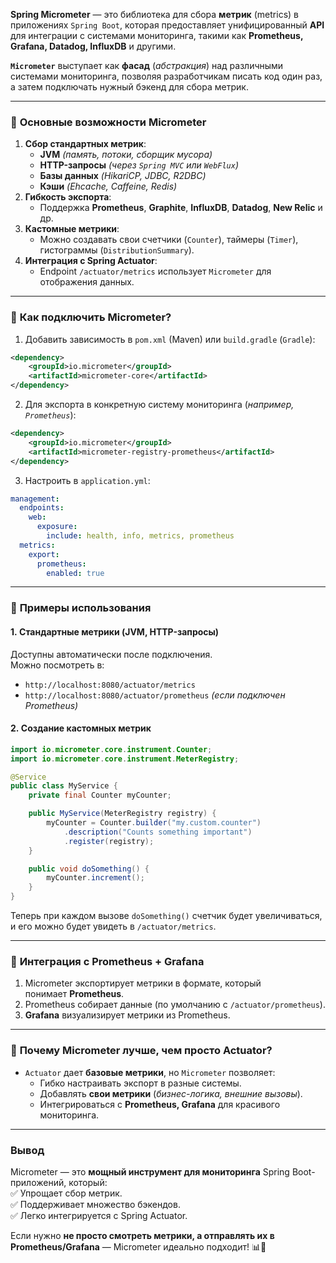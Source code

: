 **Spring Micrometer** — это библиотека для сбора **метрик** (metrics) в приложениях `Spring Boot`, которая предоставляет унифицированный **API** для интеграции с системами мониторинга, такими как **Prometheus, Grafana, Datadog, InfluxDB** и другими.

**`Micrometer`** выступает как **фасад** (*абстракция*) над различными системами мониторинга, позволяя разработчикам писать код один раз, а затем подключать нужный бэкенд для сбора метрик.

---
### 🔹 **Основные возможности Micrometer**
1. **Сбор стандартных метрик**:    
    - **JVM** *(память, потоки, сборщик мусора)*        
    - **HTTP-запросы** *(через `Spring MVC` или `WebFlux`)*        
    - **Базы данных** *(HikariCP, JDBC, R2DBC)*        
    - **Кэши** *(Ehcache, Caffeine, Redis)*    
2. **Гибкость экспорта**:    
    - Поддержка **Prometheus**, **Graphite**, **InfluxDB**, **Datadog**, **New Relic** и др.    
3. **Кастомные метрики**:    
    - Можно создавать свои счетчики (`Counter`), таймеры (`Timer`), гистограммы (`DistributionSummary`).    
4. **Интеграция с Spring Actuator**:    
    - Endpoint `/actuator/metrics` использует `Micrometer` для отображения данных.    

---
### 🔹 **Как подключить Micrometer?**
1. Добавить зависимость в `pom.xml` (Maven) или `build.gradle` (`Gradle`):
```xml
<dependency>
    <groupId>io.micrometer</groupId>
    <artifactId>micrometer-core</artifactId>
</dependency>
```

2. Для экспорта в конкретную систему мониторинга (*например, `Prometheus`*):
```xml
<dependency>
    <groupId>io.micrometer</groupId>
    <artifactId>micrometer-registry-prometheus</artifactId>
</dependency>
```

3. Настроить в `application.yml`:
```yaml
management:
  endpoints:
    web:
      exposure:
        include: health, info, metrics, prometheus
  metrics:
    export:
      prometheus:
        enabled: true
```

---
### 🔹 **Примеры использования**

#### 1. **Стандартные метрики (JVM, HTTP-запросы)**
Доступны автоматически после подключения.  
Можно посмотреть в:
- `http://localhost:8080/actuator/metrics`    
- `http://localhost:8080/actuator/prometheus` *(если подключен Prometheus)*    

#### 2. **Создание кастомных метрик**
```java
import io.micrometer.core.instrument.Counter;
import io.micrometer.core.instrument.MeterRegistry;

@Service
public class MyService {
    private final Counter myCounter;

    public MyService(MeterRegistry registry) {
        myCounter = Counter.builder("my.custom.counter")
            .description("Counts something important")
            .register(registry);
    }

    public void doSomething() {
        myCounter.increment();
    }
}
```

Теперь при каждом вызове `doSomething()` счетчик будет увеличиваться, и его можно будет увидеть в `/actuator/metrics`.

---
### 🔹 **Интеграция с Prometheus + Grafana**
1. Micrometer экспортирует метрики в формате, который понимает **Prometheus**.    
2. Prometheus собирает данные (по умолчанию с `/actuator/prometheus`).    
3. **Grafana** визуализирует метрики из Prometheus.    

---
### 🔹 **Почему Micrometer лучше, чем просто Actuator?**
- `Actuator` дает **базовые метрики**, но `Micrometer` позволяет:    
    - Гибко настраивать экспорт в разные системы.        
    - Добавлять **свои метрики** (*бизнес-логика, внешние вызовы*).        
    - Интегрироваться с **Prometheus, Grafana** для красивого мониторинга.        

---
### **Вывод**

Micrometer — это **мощный инструмент для мониторинга** Spring Boot-приложений, который:  
✅ Упрощает сбор метрик.  
✅ Поддерживает множество бэкендов.  
✅ Легко интегрируется с Spring Actuator.

Если нужно **не просто смотреть метрики, а отправлять их в Prometheus/Grafana** — Micrometer идеально подходит! 📊🚀



